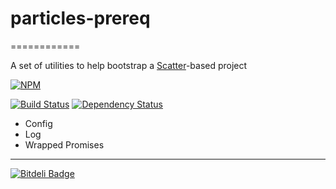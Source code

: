 

# particles-prereq
============

A set of utilities to help bootstrap a [Scatter](https://github.com/mariocasciaro/scatter)-based project

[![NPM](https://nodei.co/npm/particles-prereq.png?downloads=true)](https://nodei.co/npm/particles-prereq/)

[![Build Status](https://travis-ci.org/particles/particles-prereq.png)](https://travis-ci.org/particles/particles-prereq)
[![Dependency Status](https://david-dm.org/particles/particles-prereq.png)](https://david-dm.org/particles/particles-prereq)

- Config
- Log
- Wrapped Promises

-----
[![Bitdeli Badge](https://d2weczhvl823v0.cloudfront.net/particles/particles-prereq/trend.png)](https://bitdeli.com/free "Bitdeli Badge")